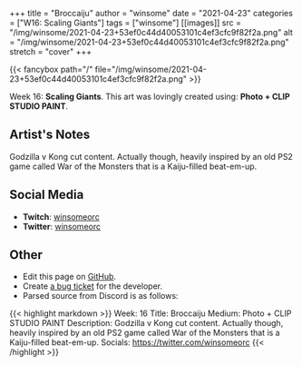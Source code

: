 +++
title =       "Broccaiju"
author =      "winsome"
date =        "2021-04-23"
categories =  ["W16: Scaling Giants"]
tags =        ["winsome"]
[[images]]
                      src = "/img/winsome/2021-04-23+53ef0c44d40053101c4ef3cfc9f82f2a.png"
                      alt = "/img/winsome/2021-04-23+53ef0c44d40053101c4ef3cfc9f82f2a.png"
                      stretch = "cover"
+++


{{< fancybox path="/" file="/img/winsome/2021-04-23+53ef0c44d40053101c4ef3cfc9f82f2a.png" >}}


Week 16: **Scaling Giants**. This art was lovingly created using: **Photo + CLIP STUDIO PAINT**.

## Artist's Notes

Godzilla v Kong cut content. Actually though, heavily inspired by an old PS2 game called War of the Monsters that is a Kaiju-filled beat-em-up.

## Social Media

- **Twitch**: [winsomeorc]()
- **Twitter**: [winsomeorc]()


## Other

- Edit this page on [GitHub](https://github.com/teaminkling/web-refresh/edit/main/blog/content/blog/winsome-week-16-aef1.md).
- Create [a bug ticket](https://github.com/teaminkling/web-refresh/issues/new?assignees=&labels=bug&template=problem-report.md&title=) for the developer.
- Parsed source from Discord is as follows:

{{< highlight markdown >}}
Week: 16
Title: Broccaiju
Medium: Photo + CLIP STUDIO PAINT
Description: Godzilla v Kong cut content. Actually though, heavily inspired by an old PS2 game called War of the Monsters that is a Kaiju-filled beat-em-up.
Socials: https://twitter.com/winsomeorc
{{< /highlight >}}